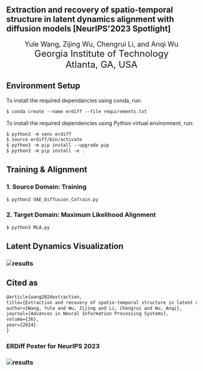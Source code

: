 <h2>Extraction and recovery of spatio-temporal structure in latent dynamics alignment with diffusion
models [NeurIPS'2023 Spotlight]</h2>

<div align='center' ><font size='4'>Yule Wang, Zijing Wu, Chengrui Li, and Anqi Wu</font></div>

<div align='center' ><font size='5'>Georgia Institute of Technology</font></div>

<div align='center' ><font size='5'>Atlanta, GA, USA</font></div>

##  

## **Environment Setup**

To install the required dependancies using conda, run:

```markdown
$ conda create --name erdiff --file requirements.txt
```

To install the required dependencies using Python virtual environment, run:

```markdown
$ python3 -m venv erdiff
$ source erdiff/bin/activate
$ python3 -m pip install --upgrade pip
$ python3 -m pip install -e .
```

## **Training & Alignment**

### 1. **Source Domain: Training**

```markdown
$ python3 VAE_Diffusion_CoTrain.py
```

### 2. Target Domain: Maximum Likelihood Alignment

```markdown
$ python3 MLA.py
```

###  

## **Latent Dynamics Visualization**

### ![results](images/results_aligned.png)

## **Cited as**

```markdown
@article{wang2024extraction,
title={Extraction and recovery of spatio-temporal structure in latent dynamics alignment with diffusion model},
author={Wang, Yule and Wu, Zijing and Li, Chengrui and Wu, Anqi},
journal={Advances in Neural Information Processing Systems},
volume={36},
year={2024}
}
```

### **ERDiff Poster for NeurIPS 2023**

### ![results](images/ERDiff_NeurIPS23_Poster_Final.png)

